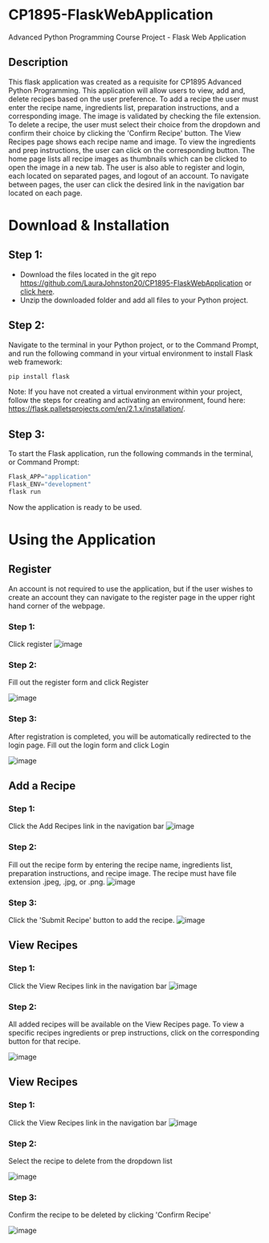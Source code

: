 # CP1895-FlaskWebApplication
Advanced Python Programming Course Project - Flask Web Application
## Description
This flask application was created as a requisite for CP1895 Advanced Python Programming. This application will allow users to view, add and, delete recipes based on the user preference. To add a recipe the user must enter the recipe name, ingredients list, preparation instructions, and a corresponding image. The image is validated by checking the file extension. To delete a recipe, the user must select their choice from the dropdown and confirm their choice by clicking the 'Confirm Recipe' button. The View Recipes page shows each recipe name and image. To view the ingredients and prep instructions, the user can click on the corresponding button. The home page lists all recipe images as thumbnails which can be clicked to open the image in a new tab. The user is also able to register and login, each located on separated pages, and logout of an account. To navigate between pages, the user can click the desired link in the navigation bar located on each page. 
# Download & Installation
## Step 1:
* Download the files located in the git repo https://github.com/LauraJohnston20/CP1895-FlaskWebApplication or [click here](https://github.com/LauraJohnston20/CP1895-FlaskWebApplication/archive/refs/heads/main.zip).
* Unzip the downloaded folder and add all files to your Python project.
## Step 2:
Navigate to the terminal in your Python project, or to the Command Prompt, and run the following command in your virtual environment to install Flask web framework:
```python
pip install flask
```
Note: If you have not created a virtual environment within your project, follow the steps for creating and activating an environment, found here:
https://flask.palletsprojects.com/en/2.1.x/installation/.
## Step 3:
To start the Flask application, run the following commands in the terminal, or Command Prompt:
```python
Flask_APP="application"
Flask_ENV="development"
flask run
```
Now the application is ready to be used.
# Using the Application
## Register
An account is not required to use the application, but if the user wishes to create an account they can navigate to the register page in the upper right hand corner of the webpage. 
### Step 1:
Click register
![image](https://user-images.githubusercontent.com/95102375/163734480-00907713-80fb-4746-b212-57f30d455c58.png)
### Step 2:
Fill out the register form and click Register

![image](https://user-images.githubusercontent.com/95102375/163734744-e88e6a0d-3b6f-4825-83a0-ca81bbcbb2f8.png)
### Step 3: 
After registration is completed, you will be automatically redirected to the login page. Fill out the login form and click Login

![image](https://user-images.githubusercontent.com/95102375/163734729-49e3d34b-8b98-4d85-bf07-0f3493d254b7.png)
## Add a Recipe
### Step 1:
Click the Add Recipes link in the navigation bar
![image](https://user-images.githubusercontent.com/95102375/163734684-5c586c5c-da75-4e41-ba67-ee8a4017e88d.png)
### Step 2:
Fill out the recipe form by entering the recipe name, ingredients list, preparation instructions, and recipe image. The recipe must have file extension .jpeg, .jpg, or .png.
![image](https://user-images.githubusercontent.com/95102375/163734913-93f6b923-ae06-43a8-a22b-7b3c9e86b41a.png)
### Step 3:
Click the 'Submit Recipe' button to add the recipe.
![image](https://user-images.githubusercontent.com/95102375/163734895-3ade9c79-5da1-4475-822b-e853afd25721.png)
## View Recipes
### Step 1:
Click the View Recipes link in the navigation bar
![image](https://user-images.githubusercontent.com/95102375/163734971-b688310f-e3fb-4642-a70e-4fb27ad64fce.png)
### Step 2:
All added recipes will be available on the View Recipes page. To view a specific recipes ingredients or prep instructions, click on the corresponding button for that recipe.

![image](https://user-images.githubusercontent.com/95102375/163735026-5b699909-020f-49aa-a005-f90e751027d4.png)
## View Recipes
### Step 1:
Click the View Recipes link in the navigation bar
![image](https://user-images.githubusercontent.com/95102375/163735055-a2c2964e-60c4-49dc-913b-3befe6ebb888.png)
### Step 2:
Select the recipe to delete from the dropdown list

![image](https://user-images.githubusercontent.com/95102375/163735134-d25ef7d1-da18-431b-970c-0fb0392dd479.png)
### Step 3:
Confirm the recipe to be deleted by clicking 'Confirm Recipe'

![image](https://user-images.githubusercontent.com/95102375/163735116-1de05cf8-b513-4ae6-9a1a-fabd2f3fcf51.png)



